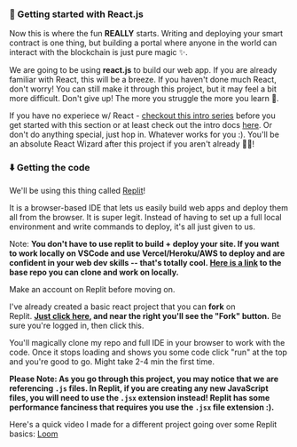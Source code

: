 ### 🏁 Getting started with React.js
Now this is where the fun **REALLY** starts. Writing and deploying your smart contract is one thing, but building a portal where anyone in the world can interact with the blockchain is just pure magic ✨.

We are going to be using **react.js** to build our web app. If you are already familiar with React, this will be a breeze. If you haven't done much React, don't worry! You can still make it through this project, but it may feel a bit more difficult. Don't give up! The more you struggle the more you learn 🧠.

If you have no experiece w/ React - [checkout this intro series](https://scrimba.com/learn/learnreact) before you get started with this section or at least check out the intro docs [here](https://reactjs.org/docs/getting-started.html). Or don't do anything special, just hop in. Whatever works for you :). You'll be an absolute React Wizard after this project if you aren't already 🧙‍♂!

### ⬇️ Getting the code
We'll be using this thing called [Replit](https://replit.com/~)!

It is a browser-based IDE that lets us easily build web apps and deploy them all from the browser. It is super legit. Instead of having to set up a full local environment and write commands to deploy, it's all just given to us.

Note: **You don't have to use replit to build + deploy your site. If you want to work locally on VSCode and use Vercel/Heroku/AWS to deploy and are confident in your web dev skills -- that's totally cool. [Here is a link](https://github.com/buildspace/buildspace-nft-game-starter) to the base repo you can clone and work on locally.**

Make an account on Replit before moving on.

I've already created a basic react project that you can **fork** on Replit. **[Just click here](https://replit.com/@adilanchian/nft-game-starter-project?v=1), and near the right you'll see the "Fork" button.** Be sure you're logged in, then click this.

You'll magically clone my repo and full IDE in your browser to work with the code. Once it stops loading and shows you some code click "run" at the top and you're good to go. Might take 2-4 min the first time.

**Please Note: As you go through this project, you may notice that we are referencing `.js` files. In Replit, if you are creating any new JavaScript files, you will need to use the `.jsx` extension instead! Replit has some performance fanciness that requires you use the `.jsx` file extension :).**

Here's a quick video I made for a different project going over some Replit basics:
[Loom](https://www.loom.com/share/8e8f47eacf6d448eb5d25b6908021035)
